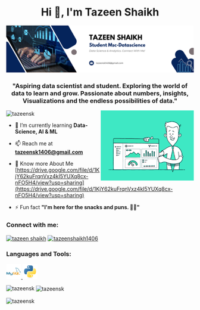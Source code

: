 <h1 align="center">Hi 👋, I'm Tazeen Shaikh</h1>
<div align="center"><img src="https://github.com/Tazeensk/Tazeensk/blob/main/Turquoise%20Simple%20Modern%20Linkedin%20Banner%20(1).png"></div>
<h3 align="center">"Aspiring data scientist and student. Exploring the world of data to learn and grow. Passionate about numbers, insights, Visualizations and the endless possibilities of data."</h3>
<img align="right" alt="Data Analysis" width="250" src="https://github.com/Tazeensk/Tazeensk/blob/main/75ez.gif">

<p align="left"> <img src="https://komarev.com/ghpvc/?username=tazeensk&label=Profile%20views&color=0e75b6&style=flat" alt="tazeensk" /> </p>

- 🌱 I’m currently learning **Data-Science, AI & ML**

- 📫 Reach me at **tazeensk1406@gmail.com**

- 📄 Know more About Me [https://drive.google.com/file/d/1KjY62kuFrqnVxz4kI5YUXq8cx-nFO5H4/view?usp=sharing](https://drive.google.com/file/d/1KjY62kuFrqnVxz4kI5YUXq8cx-nFO5H4/view?usp=sharing)

- ⚡ Fun fact **"I'm here for the snacks and puns. 🍕😂"**

<h3 align="left">Connect with me:</h3>
<p align="left">
<a href="https://linkedin.com/in/tazeen shaikh" target="blank"><img align="center" src="https://raw.githubusercontent.com/rahuldkjain/github-profile-readme-generator/master/src/images/icons/Social/linked-in-alt.svg" alt="tazeen shaikh" height="30" width="40" /></a>
<a href="https://www.leetcode.com/tazeenshaikh1406" target="blank"><img align="center" src="https://raw.githubusercontent.com/rahuldkjain/github-profile-readme-generator/master/src/images/icons/Social/leet-code.svg" alt="tazeenshaikh1406" height="30" width="40" /></a>
</p>

<h3 align="left">Languages and Tools:</h3>
<p align="left"> <a href="https://www.mysql.com/" target="_blank" rel="noreferrer"> <img src="https://raw.githubusercontent.com/devicons/devicon/master/icons/mysql/mysql-original-wordmark.svg" alt="mysql" width="40" height="40"/> </a> <a href="https://www.python.org" target="_blank" rel="noreferrer"> <img src="https://raw.githubusercontent.com/devicons/devicon/master/icons/python/python-original.svg" alt="python" width="40" height="40"/> </a> </p>

<p><img align="left" src="https://github-readme-stats.vercel.app/api/top-langs?username=tazeensk&show_icons=true&locale=en&layout=compact" alt="tazeensk" /></p>

<p>&nbsp;<img align="center" src="https://github-readme-stats.vercel.app/api?username=tazeensk&show_icons=true&locale=en" alt="tazeensk" /></p>

<p><img align="center" src="https://github-readme-streak-stats.herokuapp.com/?user=tazeensk&" alt="tazeensk" /></p>
